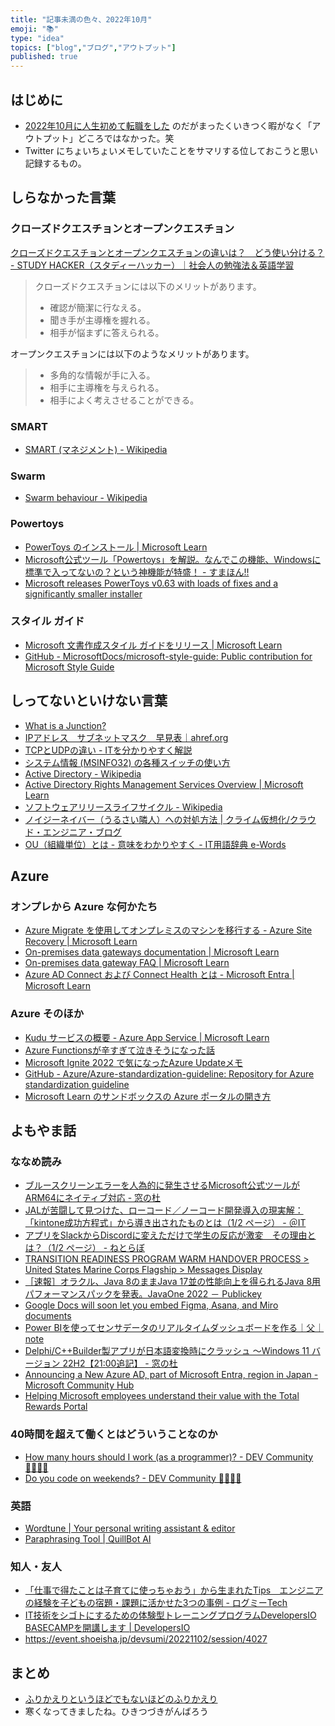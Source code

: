 ```yaml
---
title: "記事未満の色々、2022年10月"
emoji: "📚"
type: "idea"
topics: ["blog","ブログ","アウトプット"]
published: true
---
```


## はじめに

- [2022年10月に人生初めて転職をした](https://qiita.com/e99h2121/items/c4de1ecb072cb694a7e8) のだがまったくいきつく暇がなく「アウトプット」どころではなかった。笑
- Twitter にちょいちょいメモしていたことをサマリする位しておこうと思い記録するもの。

## しらなかった言葉

### クローズドクエスチョンとオープンクエスチョン

[クローズドクエスチョンとオープンクエスチョンの違いは？　どう使い分ける？ - STUDY HACKER（スタディーハッカー）｜社会人の勉強法＆英語学習](https://studyhacker.net/closed-question)
> クローズドクエスチョンには以下のメリットがあります。
>-   確認が簡潔に行なえる。
>-   聞き手が主導権を握れる。
>-   相手が悩まずに答えられる。

オープンクエスチョンには以下のようなメリットがあります。
>-   多角的な情報が手に入る。
>-   相手に主導権を与えられる。
>-   相手によく考えさせることができる。

### SMART

- [SMART (マネジメント) - Wikipedia](https://ja.wikipedia.org/wiki/SMART_(%E3%83%9E%E3%83%8D%E3%82%B8%E3%83%A1%E3%83%B3%E3%83%88))

### Swarm

- [Swarm behaviour - Wikipedia](https://en.wikipedia.org/wiki/Swarm_behaviour)

### Powertoys

- [PowerToys のインストール | Microsoft Learn](https://learn.microsoft.com/ja-jp/windows/powertoys/install)
- [Microsoft公式ツール「Powertoys」を解説。なんでこの機能、Windowsに標準で入ってないの？という神機能が特盛！ - すまほん!!](https://smhn.info/202101-how-to-use-microsoft-windows-powertoys)
- [Microsoft releases PowerToys v0.63 with loads of fixes and a significantly smaller installer](https://betanews.com/2022/10/05/microsoft-releases-powertoys-v0-63-with-loads-of-fixes-and-a-significantly-smaller-installer/)

### スタイル ガイド

- [Microsoft 文書作成スタイル ガイドをリリース | Microsoft Learn](https://learn.microsoft.com/ja-jp/teamblog/style-guide)
- [GitHub - MicrosoftDocs/microsoft-style-guide: Public contribution for Microsoft Style Guide](https://github.com/MicrosoftDocs/microsoft-style-guide)

## しってないといけない言葉

- [What is a Junction?](https://www.computerhope.com/jargon/j/junction.htm)
- [IPアドレス　サブネットマスク　早見表｜ahref.org](https://www.ahref.org/doc/ipsubnet.html)
- [TCPとUDPの違い - ITを分かりやすく解説](https://medium-company.com/tcp%E3%81%A8udp%E3%81%AE%E9%81%95%E3%81%84/#TCPUDP-3)
- [システム情報 (MSINFO32) の各種スイッチの使い方](https://support.microsoft.com/ja-jp/topic/%E3%82%B7%E3%82%B9%E3%83%86%E3%83%A0%E6%83%85%E5%A0%B1-msinfo32-%E3%81%AE%E5%90%84%E7%A8%AE%E3%82%B9%E3%82%A4%E3%83%83%E3%83%81%E3%81%AE%E4%BD%BF%E3%81%84%E6%96%B9-10d335d8-5834-90b4-8452-42c58e61f9fc)
- [Active Directory - Wikipedia](https://ja.wikipedia.org/wiki/Active_Directory)
- [Active Directory Rights Management Services Overview | Microsoft Learn](https://learn.microsoft.com/en-us/previous-versions/windows/it-pro/windows-server-2012-r2-and-2012/hh831364(v=ws.11))
- [ソフトウェアリリースライフサイクル - Wikipedia](https://ja.wikipedia.org/wiki/%E3%82%BD%E3%83%95%E3%83%88%E3%82%A6%E3%82%A7%E3%82%A2%E3%83%AA%E3%83%AA%E3%83%BC%E3%82%B9%E3%83%A9%E3%82%A4%E3%83%95%E3%82%B5%E3%82%A4%E3%82%AF%E3%83%AB)
- [ノイジーネイバー（うるさい隣人）への対処方法 | クライム仮想化/クラウド・エンジニア・ブログ](https://www.climb.co.jp/blog_vmware/setup-7715)
- [OU（組織単位）とは - 意味をわかりやすく - IT用語辞典 e-Words](https://e-words.jp/w/OU.html)

## Azure

### オンプレから Azure な何かたち

- [Azure Migrate を使用してオンプレミスのマシンを移行する - Azure Site Recovery | Microsoft Learn](https://learn.microsoft.com/ja-jp/azure/site-recovery/migrate-tutorial-on-premises-azure)
- [On-premises data gateways documentation | Microsoft Learn](https://learn.microsoft.com/en-us/data-integration/gateway/)
- [On-premises data gateway FAQ | Microsoft Learn](https://learn.microsoft.com/en-us/data-integration/gateway/service-gateway-onprem-faq)
- [Azure AD Connect および Connect Health とは - Microsoft Entra | Microsoft Learn](https://learn.microsoft.com/ja-jp/azure/active-directory/hybrid/whatis-azure-ad-connect)

### Azure そのほか

- [Kudu サービスの概要 - Azure App Service | Microsoft Learn](https://learn.microsoft.com/ja-jp/azure/app-service/resources-kudu)
- [Azure Functionsが辛すぎて泣きそうになった話](https://zenn.dev/sakojun/articles/20210529-azure-functions)
- [Microsoft Ignite 2022 で気になったAzure Updateメモ](https://zenn.dev/tomot/articles/cf0b97c303e71a)
- [GitHub - Azure/Azure-standardization-guideline: Repository for Azure standardization guideline](https://github.com/Azure/Azure-standardization-guideline)
- [Microsoft Learn のサンドボックスの Azure ポータルの開き方](https://zenn.dev/okazuki/articles/ms-learn-az-portal)

## よもやま話

### ななめ読み

- [ブルースクリーンエラーを人為的に発生させるMicrosoft公式ツールがARM64にネイティブ対応 - 窓の杜](https://forest.watch.impress.co.jp/docs/news/1445459.html)
- [JALが苦闘して見つけた、ローコード／ノーコード開発導入の現実解：「kintone成功方程式」から導き出されたものとは（1/2 ページ） - ＠IT](https://atmarkit.itmedia.co.jp/ait/articles/2209/28/news005.html)
- [アプリをSlackからDiscordに変えただけで学生の反応が激変　その理由とは？（1/2 ページ） - ねとらぼ](https://nlab.itmedia.co.jp/nl/articles/2210/06/news102.html)
- [TRANSITION READINESS PROGRAM WARM HANDOVER PROCESS > United States Marine Corps Flagship > Messages Display](https://www.marines.mil/News/Messages/Messages-Display/Article/953309/transition-readiness-program-warm-handover-process/#.Y0T2AcLJAa4.twitter)
- [［速報］オラクル、Java 8のままJava 17並の性能向上を得られるJava 8用パフォーマンスパックを発表。JavaOne 2022 － Publickey](https://www.publickey1.jp/blog/22/java_8java_17java_8javaone_2022.html)
- [Google Docs will soon let you embed Figma, Asana, and Miro documents](https://ux-news.com/google-docs-will-soon-let-you-embed-other-apps-into-your-documents/amp/)
- [Power BIを使ってセンサデータのリアルタイムダッシュボードを作る｜父｜note](https://note.com/fushiroyama/n/nf75f304f73f8)
- [Delphi/C++Builder製アプリが日本語変換時にクラッシュ ～Windows 11 バージョン 22H2【21:00追記】 - 窓の杜](https://forest.watch.impress.co.jp/docs/news/1447546.html)
- [Announcing a New Azure AD, part of Microsoft Entra, region in Japan - Microsoft Community Hub](https://techcommunity.microsoft.com/t5/microsoft-entra-azure-ad-blog/announcing-a-new-azure-ad-part-of-microsoft-entra-region-in/ba-p/2967453)
- [Helping Microsoft employees understand their value with the Total Rewards Portal](https://www.microsoft.com/insidetrack/blog/helping-microsoft-employees-understand-their-value-with-the-total-rewards-portal/)

### 40時間を超えて働くとはどういうことなのか

- [How many hours should I work (as a programmer)? - DEV Community 👩‍💻👨‍💻](https://dev.to/codeandchaos/how-many-hours-should-i-work-as-a-programmer-500g)
- [Do you code on weekends? - DEV Community 👩‍💻👨‍💻](https://dev.to/madza/do-you-code-on-weekends-2ooe)

### 英語

- [Wordtune | Your personal writing assistant & editor](https://www.wordtune.com/)
- [Paraphrasing Tool | QuillBot AI](https://quillbot.com/)

### 知人・友人

- [「仕事で得たことは子育てに使っちゃおう」から生まれたTips　エンジニアの経験を子どもの宿題・課題に活かせた3つの事例 - ログミーTech](https://logmi.jp/tech/articles/327539)
- [IT技術をシゴトにするための体験型トレーニングプログラムDevelopersIO BASECAMPを開講します | DevelopersIO](https://dev.classmethod.jp/news/developersio-basecamp/)
- https://event.shoeisha.jp/devsumi/20221102/session/4027

## まとめ

- [ふりかえりというほどでもないほどのふりかえり](https://e99h2121.github.io/blog-hugo/post/newpost202210220633/)
- 寒くなってきましたね。ひきつづきがんばろう
